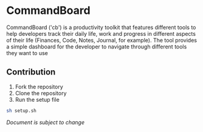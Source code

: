 # CommandBoard

CommandBoard ('cb') is a productivity toolkit that features different tools to help developers track their daily life, work and progress in different aspects of their life (Finances, Code, Notes, Journal, for example). The tool provides a simple dashboard for the developer to navigate through different tools they want to use

## Contribution

1. Fork the repository
2. Clone the repository
3. Run the setup file
```bash
sh setup.sh
```

_Document is subject to change_
